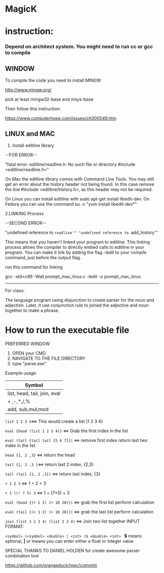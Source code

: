 # MagicK


# instruction:


### Depend on architect system. You might need to run cc or gcc to compile



## WINDOW

To compile the code you need to install MINGW

http://www.mingw.org/

 pick at least mingw32-base and msys-base
 
 Then follow this instruction:
 
 https://www.computerhope.com/issues/ch000549.htm




## LINUX and MAC


1. Install editline library


--FOR ERROR--


"fatal error: editline/readline.h: No such file or directory #include <editline/readline.h>"


On Mac the editline library comes with Command Line Tools. You may still get an error about the history header not being found. In this case remove the line #include <editline/history.h>, as this header may not be required.

On Linux you can install editline with sudo apt-get install libedit-dev. On Fedora you can use the command su -c "yum install libedit-dev*"

2.LINKING Process

--SECOND ERROR--

"undefined reference to `readline'"
"undefined reference to `add_history'"

This means that you haven't linked your program to editline. This linking process allows the compiler to directly embed calls to editline in your program. 
You can make it link by adding the flag -ledit to your compile command, just before the output flag.

run this command for linking

gcc -std=c99 -Wall prompt_mac_linux.c -ledit -o prompt_mac_linux


-----------

For class:

The language program using disjunction to create parser for the noun and adjection. Later, it use conjunction rule to joined the adjective and noun together to make a phrase.



# How to run the executable file

PREFERRED WINDOW 

1. OPEN your CMD 
2. NAVIGATE TO THE FILE DIRECTORY
3. type "parse.exe"

Example usage:

|Symbol|
|---------|
|list, head, tail, join, eval|		         
|+ ,-,*,/,% | 											 
|add, sub,mul,mod|  
         
		 
`list 1 2 3 4`<=> This would create a list {1 2 3 4}

`eval {head (list 1 2 3 4)}` <=> Grab the first index in the list

`eval (tail {tail tail {5 6 7}})` <=> remove first index return last two index in the list

`head {1, 2 ,3}` <=> return the head

`tail {1, 2 ,3 }`<=> return last 2 index, {2,3}

`tail (tail {1, 2 ,3})` <=> return last index, {3}

`+ 1 2 3` <=> 1 + 2 + 3

`+ 1 (\* 7 5) 3` <=> 1 + (7*5) + 3

`eval (head {(+ 1 2) (+ 10 20)})` <=> grab the first list perform calculation

`eval (tail {(+ 1 2) (+ 10 20)})` <=> grab the last list perform calculation

`join (list 1 2 3 4) (list 2 3 4)` <=> Join two list together
INPUT FORMAT:

`<symbol> (<symbol> <double> | <int> )$ <double> <int> ` **$** means optional, **|** or means you can enter either a float or integer value

SPECIAL THANKS TO DANIEL HOLDEN for create awesome parser combination tool

https://github.com/orangeduck/mpc/commits


